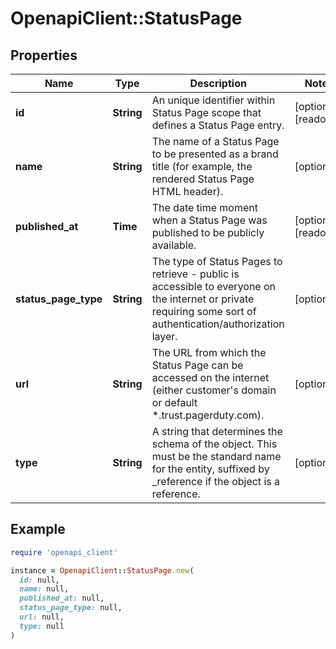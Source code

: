 # OpenapiClient::StatusPage

## Properties

| Name | Type | Description | Notes |
| ---- | ---- | ----------- | ----- |
| **id** | **String** | An unique identifier within Status Page scope that defines a Status Page entry. | [optional][readonly] |
| **name** | **String** | The name of a Status Page to be presented as a brand title (for example, the rendered Status Page HTML header). | [optional] |
| **published_at** | **Time** | The date time moment when a Status Page was published to be publicly available. | [optional][readonly] |
| **status_page_type** | **String** | The type of Status Pages to retrieve - public is accessible to everyone on the internet or private requiring some sort of authentication/authorization layer. | [optional] |
| **url** | **String** | The URL from which the Status Page can be accessed on the internet (either customer&#39;s domain or default *.trust.pagerduty.com). | [optional] |
| **type** | **String** | A string that determines the schema of the object. This must be the standard name for the entity, suffixed by _reference if the object is a reference. | [optional] |

## Example

```ruby
require 'openapi_client'

instance = OpenapiClient::StatusPage.new(
  id: null,
  name: null,
  published_at: null,
  status_page_type: null,
  url: null,
  type: null
)
```

